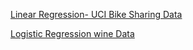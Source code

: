 [Linear Regression- UCI Bike Sharing Data](https://crsmithdev.com/blog/ml-linear-regression/)

[Logistic Regression wine Data](https://crsmithdev.com/blog/ml-logistic-regression/)
